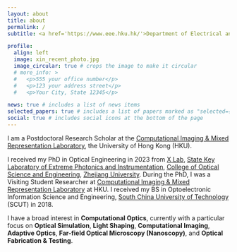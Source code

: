 ```yaml
---
layout: about
title: about
permalink: /
subtitle: <a href='https://www.eee.hku.hk/'>Department of Electrical and Electronic Engineering</a>, <a href='https://www.hku.hk'>The University of Hong Kong</a>.

profile:
  align: left
  image: xin_recent_photo.jpg
  image_circular: true # crops the image to make it circular
  # more_info: >
  #   <p>555 your office number</p>
  #   <p>123 your address street</p>
  #   <p>Your City, State 12345</p>

news: true # includes a list of news items
selected_papers: true # includes a list of papers marked as "selected={true}"
social: true # includes social icons at the bottom of the page
---
```


I am a Postdoctoral Research Scholar at the [Computational Imaging & Mixed Representation Laboratory](https://hku.welight.fun), the University of Hong Kong (HKU).

I received my PhD in Optical Engineering in 2023 from [X Lab](https://www.haoxiang.ac.cn), [State Key Laboratory of Extreme Photonics and Instrumentation](http://www.moi-lab.zju.edu.cn/?lang=en), [College of Optical Science and Engineering](http://opt.zju.edu.cn/opten), [Zhejiang University](https://www.zju.edu.cn/english). During the PhD, I was a Visiting Student Researcher at [Computational Imaging & Mixed Representation Laboratory](https://hku.welight.fun) at HKU. I received my BS in Optoelectronic Information Science and Engineering, [South China University of Technology](https://www.scut.edu.cn/en) (SCUT) in 2018.

I have a broad interest in **Computational Optics**, currently with a particular focus on **Optical Simulation**, **Light Shaping**, **Computational Imaging**, **Adaptive Optics**, **Far-field Optical Microscopy (Nanoscopy)**, and **Optical Fabrication & Testing**.
